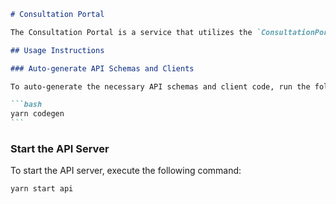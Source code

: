 ````markdown
# Consultation Portal

The Consultation Portal is a service that utilizes the `ConsultationPortalApi` to manage consultations. This API provides endpoints and functionalities to interact with consultation data.

## Usage Instructions

### Auto-generate API Schemas and Clients

To auto-generate the necessary API schemas and client code, run the following command:

```bash
yarn codegen
```
````

### Start the API Server

To start the API server, execute the following command:

```bash
yarn start api
```

```

```
